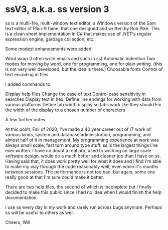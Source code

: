 # ssV3, a.k.a. ss version 3

ss is a multi-file, multi-window text editor, a Windows version of the Sam text editor of 
Plan-9 fame, that one designed and written by Rob Pike. This is a clean sheet implementation 
in C# that makes use of .NET's regular expression engine, garbage collection, etc.

Some modest enhancements were added:

Word wrap (I often write emails and such in ss)
Automatic indention
Two modes for moving by word, one for programming, one for plain writing. (this is not very well
  developed, but the idea is there.)
Choosable fonts
Control of text encoding in files

I added commands to:

Display help files
Change the case of text 
Control case sensitivity in searches
Display text in hex.
Define line endings for working with data from various platforms
Define tab width display so tabs work like they should
Fix the width of the display to a chosen number of characters

A few further notes:

At this point, Fall of 2020, I've made a 40 year career out of IT work of various kinds, system and database
administration, programming, and almost half of it in management. My programming experience at work
was always small scale, fast turn around type stuff. ss is the largest things I've ever written. I have no doubt
a real pro, used to working on large scale software design, would do a much better and cleaner job than I have
on ss. Having said that, it does work pretty well for what it does and I find I'm able to make my way through
the code reasonably well, even when it's months between sessions. The performance is not too bad, but 
again, some one really good at that I'm sure could make it better.

There are two help files, the second of which is incomplete but I finally decided to make this public since
I had no idea when I would finish the help documentation.

I use ss every day in my work and rarely run across bugs anymore. Perhaps ss will be useful to others as well.

Cheers,
Will

